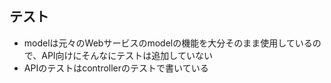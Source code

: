 ## テスト

* modelは元々のWebサービスのmodelの機能を大分そのまま使用しているので、API向けにそんなにテストは追加していない
* APIのテストはcontrollerのテストで書いている

